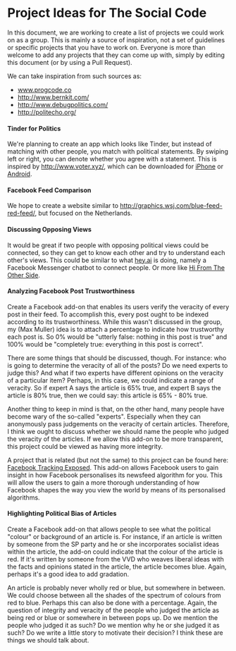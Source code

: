 Project Ideas for The Social Code
=============================

In this document, we are working to create a list of projects we could work on as a group. This is mainly a source of inspiration, not a set of guidelines or specific projects that you have to work on. Everyone is more than welcome to add any projects that they can come up with, simply by editing this document (or by using a Pull Request).

We can take inspiration from such sources as:

- www.progcode.co
- http://www.bernkit.com/
- http://www.debugpolitics.com/
- http://politecho.org/

#### Tinder for Politics
We're planning to create an app which looks like Tinder, but instead of matching with other people, you match with political statements. By swiping left or right, you can denote whether you agree with a statement. This is inspired by http://www.voter.xyz/, which can be downloaded for [iPhone](https://itunes.apple.com/us/app/voter-matchmaking-for-politics/id933655920?mt=8&ign-mpt=uo%3D4) or [Android](https://play.google.com/store/apps/details?id=app.voter.xyz).

#### Facebook Feed Comparison
We hope to create a website similar to http://graphics.wsj.com/blue-feed-red-feed/, but focused on the Netherlands.

#### Discussing Opposing Views
It would be great if two people with opposing political views could be connected, so they can get to know each other and try to understand each other's views. This could be similar to what [hey.ai](http://hey.ai/) is doing, namely a Facebook Messenger chatbot to connect people. Or more like [Hi From The Other Side](https://www.hifromtheotherside.com/).

#### Analyzing Facebook Post Trustworthiness
Create a Facebook add-on that enables its users verify the veracity of every post in their feed. To accomplish this, every post ought to be indexed according to its trustworthiness. While this wasn't discussed in the group, my (Max Muller) idea is to attach a percentage to indicate how trustworthy each post is. So 0% would be "utterly false: nothing in this post is true" and 100% would be "completely true: everything in this post is correct".

There are some things that should be discussed, though. For instance: who is going to determine the veracity of all of the posts? Do we need experts to judge this? And what if two experts have different opinions on the veracity of a particular item? Perhaps, in this case, we could indicate a range of veracity. So if expert A says the article is 65% true, and expert B says the article is 80% true, then we could say: this article is 65% - 80% true.

Another thing to keep in mind is that, on the other hand, many people have become wary of the so-called "experts". Especially when they can anonymously pass judgements on the veracity of certain articles. Therefore, I think we ought to discuss whether we should name the people who judged the veracity of the articles. If we allow this add-on to be more transparent, this project could be viewed as having more integrity. 

A project that is related (but not the same) to this project can be found here: [Facebook Tracking Exposed](https://facebook.tracking.exposed/). This add-on allows Facebook users to gain insight in how Facebook personalises its newsfeed algorithm for you. This will allow the users to gain a  more thorough understanding of how Facebook shapes the way you view the world by means of its personalised algorithms. 

#### Highlighting Political Bias of Articles
Create a Facebook add-on that allows people to see what the political "colour" or background of an article is. For instance, if an article is written by someone from the SP party and he or she incorporates socialist ideas within the article, the add-on could indicate that the colour of the article is red. If it's written by someone from the VVD who weaves liberal ideas with the facts and opinions stated in the article, the article becomes blue. Again, perhaps it's a good idea to add gradation.

An article is probably never wholly red or blue, but somewhere in between. We could choose between all the shades of the spectrum of colours from red to blue. Perhaps this can also be done with a percentage. Again, the question of integrity and veracity of the people who judged the article as being red or blue or somewhere in between pops up. Do we mention the people who judged it as such? Do we mention why he or she judged it as such? Do we write a little story to motivate their decision? I think these are things we should talk about. 
